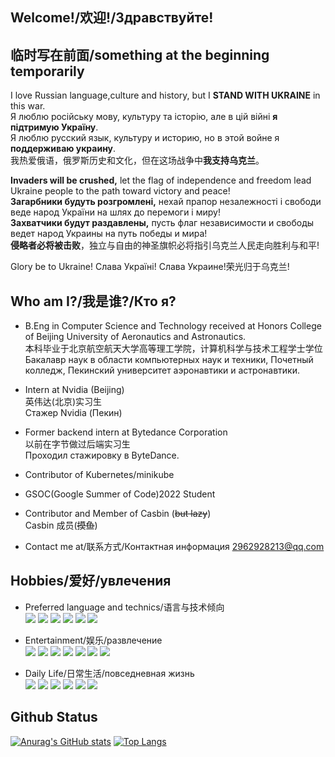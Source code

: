 ## Welcome!/欢迎!/Здравствуйте!

## 临时写在前面/something at the beginning temporarily
I love Russian language,culture and history, but I **STAND WITH UKRAINE** in this war. <br>
Я люблю російську мову, культуру та історію, але в цій війні **я підтримую Україну**. <br>
Я люблю русский язык, культуру и историю, но в этой войне я **поддерживаю украину**.<br>
我热爱俄语，俄罗斯历史和文化，但在这场战争中**我支持乌克兰**。

**Invaders will be crushed,** let the flag of independence and freedom lead Ukraine people to the path toward victory and peace!<br>
**Загарбники будуть розгромлені,** нехай прапор незалежності і свободи веде народ України на шлях до перемоги і миру!<br>
**Захватчики будут раздавлены,** пусть флаг независимости и свободы ведет народ Украины на путь победы и мира!<br>
**侵略者必将被击败**，独立与自由的神圣旗帜必将指引乌克兰人民走向胜利与和平!

Glory be to Ukraine! Слава Україні! Слава Украине!荣光归于乌克兰!

## Who am I?/我是谁?/Кто я?
<!--
- Incoming CS master student at Universiteit van Amsterdam (UvA) and Vrije Universiteit Amsterdam (VUA) （23fall）.<br>
即将入读阿姆斯特丹大学与阿姆斯特丹自由大学联合培养的计算机硕士项目（23fall）<br>
Поступающий магистр компьютерных наук в Амстердамский университет (UvA) и Свободный университет Амстердама (VUA)<br>
 -->
- B.Eng in Computer Science and Technology received at Honors College of Beijing University of Aeronautics and Astronautics.<br>
本科毕业于北京航空航天大学高等理工学院，计算机科学与技术工程学士学位<br> 
Бакалавр наук в области компьютерных наук и техники, Почетный колледж, Пекинский университет аэронавтики и астронавтики.

- Intern at Nvidia (Beijing) <br/> 英伟达(北京)实习生<br/>  Стажер Nvidia (Пекин) 
- Former backend intern at Bytedance Corporation<br>
以前在字节做过后端实习生<br>
Проходил стажировку в ByteDance.

- Contributor of Kubernetes/minikube
- GSOC(Google Summer of Code)2022 Student 

- Contributor and Member of Casbin (~~but lazy~~)<br>
Casbin 成员(~~摸鱼~~)
- Contact me at/联系方式/Контактная информация 2962928213@qq.com

## Hobbies/爱好/увлечения
- Preferred language and technics/语言与技术倾向<br>
![](https://img.shields.io/badge/-Golang-blue) 
![](https://img.shields.io/badge/-C++-brightgreen)
![](https://img.shields.io/badge/-Kubernetes-blue)
![](https://img.shields.io/badge/-ACL-blue)
![](https://img.shields.io/badge/-CloudNative-blue)
![](https://img.shields.io/badge/-WEB-blue)
- Entertainment/娱乐/развлечение<br>
![](https://img.shields.io/badge/-CSGO-yellow)
![](https://img.shields.io/badge/-World%20of%20Tanks-lightgray)
![](https://img.shields.io/badge/-War%20Thunder-lightgray)
![](https://img.shields.io/badge/-Europa%20Universalis%20IV-yellowgreen)
![](https://img.shields.io/badge/-Heart%20of%20Iron%20IV-red)
![](https://img.shields.io/badge/-Stellaris-lightgreen)
![](https://img.shields.io/badge/-StarWar-blue)

- Daily Life/日常生活/повседневная жизнь<br>
![](https://img.shields.io/badge/军乐-Military%20March-lightgreen)
![](https://img.shields.io/badge/русский%20язык-Russian%20language-brightgreen)
![](https://img.shields.io/badge/Русская%20история-Russian%20history-brightgreen)
![](https://img.shields.io/badge/近代历史-modern%20history-brightgreen)
![](https://img.shields.io/badge/西方历史-western%20history-brightgreen)
![](https://img.shields.io/badge/政治-Politics-brightgreen)

## Github Status

[![Anurag's GitHub stats](https://github-readme-stats.vercel.app/api?username=ComradeProgrammer&theme=dark&count_private=true&include_all_commits=true)](https://github.com/anuraghazra/github-readme-stats)
[![Top Langs](https://github-readme-stats.vercel.app/api/top-langs/?username=ComradeProgrammer&theme=dark&layout=compact&langs_count=10)](https://github.com/anuraghazra/github-readme-stats)
